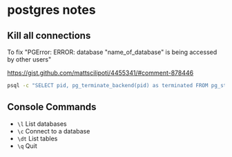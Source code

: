 # postgres notes

## Kill all connections

To fix "PGError: ERROR:  database "name_of_database" is being accessed by other users"

https://gist.github.com/mattscilipoti/4455341/#comment-878446

```bash
psql -c "SELECT pid, pg_terminate_backend(pid) as terminated FROM pg_stat_activity WHERE pid <> pg_backend_pid();" -d 'name_of_database'
```

## Console Commands

* `\l` List databases
* `\c` Connect to a database
* `\dt` List tables
* `\q` Quit
